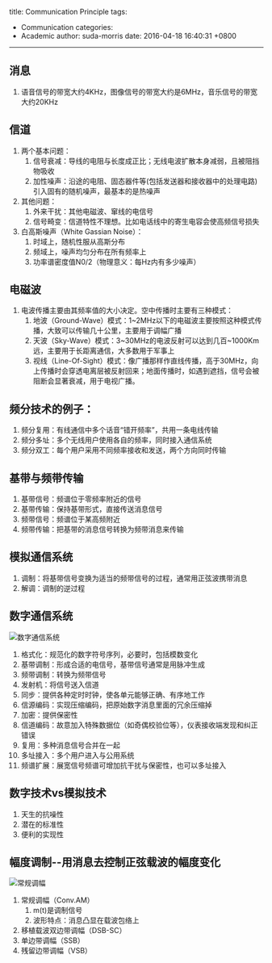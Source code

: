title: Communication Principle
tags:
  - Communication
categories:
  - Academic
author: suda-morris
date: 2016-04-18 16:40:31 +0800
---
## 消息
1. 语音信号的带宽大约4KHz，图像信号的带宽大约是6MHz，音乐信号的带宽大约20KHz

## 信道
1. 两个基本问题：
	1. 信号衰减：导线的电阻与长度成正比；无线电波扩散本身减弱，且被阻挡物吸收
	2. 加性噪声：沿途的电阻、固态器件等(包括发送器和接收器中的处理电路)引入固有的随机噪声，最基本的是热噪声
2. 其他问题：
	1. 外来干扰：其他电磁波、窜线的电信号
	2. 信号畸变：信道特性不理想。比如电话线中的寄生电容会使高频信号损失
3. 白高斯噪声（White Gassian Noise）：
	1. 时域上，随机性服从高斯分布
	2. 频域上，噪声均匀分布在所有频率上
	3. 功率谱密度值N0/2（物理意义：每Hz内有多少噪声）

## 电磁波
1. 电波传播主要由其频率值的大小决定。空中传播时主要有三种模式：
	1. 地波（Ground-Wave）模式：1~2MHz以下的电磁波主要按照这种模式传播，大致可以传输几十公里，主要用于调幅广播
	2. 天波（Sky-Wave）模式：3~30MHz的电波反射可以达到几百~1000Km远，主要用于长距离通信，大多数用于军事上
	3. 视线（Line-Of-Sight）模式：像广播那样作直线传播，高于30MHz，向上传播时会穿透电离层被反射回来；地面传播时，如遇到遮挡，信号会被阻断会显著衰减，用于电视广播。

## 频分技术的例子：
1. 频分复用：有线通信中多个话音“错开频率”，共用一条电线传输
2. 频分多址：多个无线用户使用各自的频率，同时接入通信系统
3. 频分双工：每个用户采用不同频率接收和发送，两个方向同时传输

## 基带与频带传输
1. 基带信号：频谱位于零频率附近的信号
2. 基带传输：保持基带形式，直接传送消息信号
3. 频带信号：频谱位于某高频附近
4. 频带传输：把基带的消息信号转换为频带消息来传输

## 模拟通信系统
1. 调制：将基带信号变换为适当的频带信号的过程，通常用正弦波携带消息
2. 解调：调制的逆过程

## 数字通信系统
![数字通信系统](http://i.imgur.com/LjU8Kz6.png)
1. 格式化：规范化的数字符号序列，必要时，包括模数变化
2. 基带调制：形成合适的电信号，基带信号通常是用脉冲生成
3. 频带调制：转换为频带信号
4. 发射机：将信号送入信道
5. 同步：提供各种定时时钟，使各单元能够正确、有序地工作
6. 信源编码：实现压缩编码，把原始数字消息里面的冗余压缩掉
7. 加密：提供保密性
8. 信道编码：故意加入特殊数据位（如奇偶校验位等），仪表接收端发现和纠正错误
9. 复用：多种消息信号合并在一起
10. 多址接入：多个用户进入与公用系统
11. 频谱扩展：展宽信号频谱可增加抗干扰与保密性，也可以多址接入

## 数字技术vs模拟技术
1. 天生的抗噪性
2. 潜在的标准性
3. 便利的实现性

## 幅度调制--用消息去控制正弦载波的幅度变化
![常规调幅](http://i.imgur.com/oWMUlEV.png)
1. 常规调幅（Conv.AM）
	1. m(t)是调制信号
	2. 波形特点：消息凸显在载波包络上
2. 移植载波双边带调幅（DSB-SC）
3. 单边带调幅（SSB）
4. 残留边带调幅（VSB）